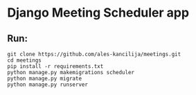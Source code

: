 Django Meeting Scheduler app
============================

## Run: ##
    git clone https://github.com/ales-kancilija/meetings.git
    cd meetings
    pip install -r requirements.txt
    python manage.py makemigrations scheduler
    python manage.py migrate
    python manage.py runserver
